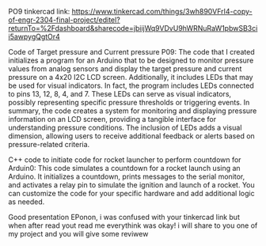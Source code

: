 PO9 tinkercad link: https://www.tinkercad.com/things/3wh890VFrI4-copy-of-engr-2304-final-project/editel?returnTo=%2Fdashboard&sharecode=jbiijWq9VDvU9hWRNuRaW1pbwSB3cii5awpygQgtOr4

Code of Target pressure and Current pressure P09: The code that I created initializes a program for an Arduino that to be designed to monitor pressure values from analog sensors and display the target pressure and current pressure on a 4x20 I2C LCD screen. Additionally, it includes LEDs that may be used for visual indicators. In fact, the program includes LEDs connected to pins 13, 12, 8, 4, and 7. These LEDs can serve as visual indicators, possibly representing specific pressure thresholds or triggering events. In summary, the code creates a system for monitoring and displaying pressure information on an LCD screen, providing a tangible interface for understanding pressure conditions. The inclusion of LEDs adds a visual dimension, allowing users to receive additional feedback or alerts based on pressure-related criteria.

C++ code to initiate code for rocket launcher to perform countdown for Arduin0: This code simulates a countdown for a rocket launch using an Arduino. It initializes a countdown, prints messages to the serial monitor, and activates a relay pin to simulate the ignition and launch of a rocket. You can customize the code for your specific hardware and add additional logic as needed.

Good presentation EPonon, i was confused with your tinkercad link but when after read yout read me everythink was okay! i will share to you one of my project and you will give some reviwew


